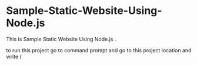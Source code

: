 # Sample-Static-Website-Using-Node.js
This is Sample Static Website Using Node.js .

to run this project go to command prompt and go to this project location and write ( 
